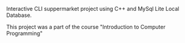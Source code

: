 Interactive CLI suppermarket project using C++ and MySql Lite Local Database. 

This project was a part of the course "Introduction to Computer Programming"
